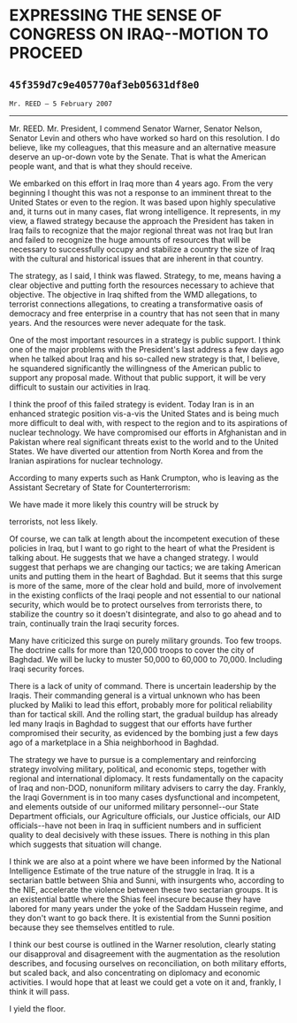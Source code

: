 # EXPRESSING THE SENSE OF CONGRESS ON IRAQ--MOTION TO PROCEED
## `45f359d7c9e405770af3eb05631df8e0`
`Mr. REED — 5 February 2007`

---


Mr. REED. Mr. President, I commend Senator Warner, Senator Nelson, 
Senator Levin and others who have worked so hard on this resolution. I 
do believe, like my colleagues, that this measure and an alternative 
measure deserve an up-or-down vote by the Senate. That is what the 
American people want, and that is what they should receive.

We embarked on this effort in Iraq more than 4 years ago. From the 
very beginning I thought this was not a response to an imminent threat 
to the United States or even to the region. It was based upon highly 
speculative and, it turns out in many cases, flat wrong intelligence. 
It represents, in my view, a flawed strategy because the approach the 
President has taken in Iraq fails to recognize that the major regional 
threat was not Iraq but Iran and failed to recognize the huge amounts 
of resources that will be necessary to successfully occupy and 
stabilize a country the size of Iraq with the cultural and historical 
issues that are inherent in that country.

The strategy, as I said, I think was flawed. Strategy, to me, means 
having a clear objective and putting forth the resources necessary to 
achieve that objective. The objective in Iraq shifted from the WMD 
allegations, to terrorist connections allegations, to creating a 
transformative oasis of democracy and free enterprise in a country that 
has not seen that in many years. And the resources were never adequate 
for the task.

One of the most important resources in a strategy is public support. 
I think one of the major problems with the President's last address a 
few days ago when he talked about Iraq and his so-called new strategy 
is that, I believe, he squandered significantly the willingness of the 
American public to support any proposal made. Without that public 
support, it will be very difficult to sustain our activities in Iraq.

I think the proof of this failed strategy is evident. Today Iran is 
in an enhanced strategic position vis-a-vis the United States and is 
being much more difficult to deal with, with respect to the region and 
to its aspirations of nuclear technology. We have compromised our 
efforts in Afghanistan and in Pakistan where real significant threats 
exist to the world and to the United States. We have diverted our 
attention from North Korea and from the Iranian aspirations for nuclear 
technology.

According to many experts such as Hank Crumpton, who is leaving as 
the Assistant Secretary of State for Counterterrorism:




 We have made it more likely this country will be struck by 


 terrorists, not less likely.


Of course, we can talk at length about the incompetent execution of 
these policies in Iraq, but I want to go right to the heart of what the 
President is talking about. He suggests that we have a changed 
strategy. I would suggest that perhaps we are changing our tactics; we 
are taking American units and putting them in the heart of Baghdad. But 
it seems that this surge is more of the same, more of the clear hold 
and build, more of involvement in the existing conflicts of the Iraqi 
people and not essential to our national security, which would be to 
protect ourselves from terrorists there, to stabilize the country so it 
doesn't disintegrate, and also to go ahead and to train, continually 
train the Iraqi security forces.

Many have criticized this surge on purely military grounds. Too few 
troops. The doctrine calls for more than 120,000 troops to cover the 
city of Baghdad. We will be lucky to muster 50,000 to 60,000 to 70,000. 
Including Iraqi security forces.

There is a lack of unity of command. There is uncertain leadership by 
the Iraqis. Their commanding general is a virtual unknown who has been 
plucked by Maliki to lead this effort, probably more for political 
reliability than for tactical skill. And the rolling start, the gradual 
buildup has already led many Iraqis in Baghdad to suggest that our 
efforts have further compromised their security, as evidenced by the 
bombing just a few days ago of a marketplace in a Shia neighborhood in 
Baghdad.

The strategy we have to pursue is a complementary and reinforcing 
strategy involving military, political, and economic steps, together 
with regional and international diplomacy. It rests fundamentally on 
the capacity of Iraq and non-DOD, nonuniform military advisers to carry 
the day. Frankly, the Iraqi Government is in too many cases 
dysfunctional and incompetent, and elements outside of our uniformed 
military personnel--our State Department officials, our Agriculture 
officials, our Justice officials, our AID officials--have not been in 
Iraq in sufficient numbers and in sufficient quality to deal decisively 
with these issues. There is nothing in this plan which suggests that 
situation will change.

I think we are also at a point where we have been informed by the 
National Intelligence Estimate of the true nature of the struggle in 
Iraq. It is a sectarian battle between Shia and Sunni, with insurgents 
who, according to the NIE, accelerate the violence between these two 
sectarian groups. It is an existential battle where the Shias feel 
insecure because they have labored for many years under the yoke of the 
Saddam Hussein regime, and they don't want to go back there. It is 
existential from the Sunni position because they see themselves 
entitled to rule.

I think our best course is outlined in the Warner resolution, clearly 
stating our disapproval and disagreement with the augmentation as the 
resolution describes, and focusing ourselves on reconciliation, on both 
military efforts, but scaled back, and also concentrating on diplomacy 
and economic activities. I would hope that at least we could get a vote 
on it and, frankly, I think it will pass.

I yield the floor.
